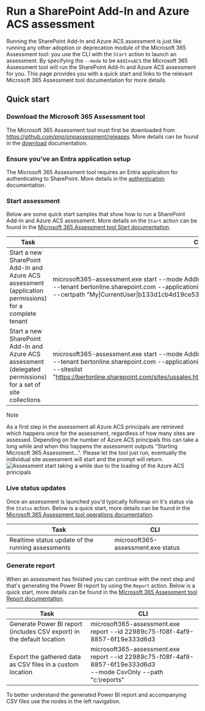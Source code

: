 # Run a SharePoint Add-In and Azure ACS assessment

Running the SharePoint Add-In and Azure ACS assessment is just like running any other adoption or deprecation module of the Microsoft 365 Assessment tool: you use the CLI with the `Start` action to launch an assessment. By specifying the `--mode` to be `AddInsACS` the Microsoft 365 Assessment tool will run the SharePoint Add-In and Azure ACS assessment for you. This page provides you with a quick start and links to the relevant Microsoft 365 Assessment tool documentation for more details.

## Quick start

### Download the Microsoft 365 Assessment tool

The Microsoft 365 Assessment tool must first be downloaded from https://github.com/pnp/pnpassessment/releases. More details can be found in the [download](../using-the-assessment-tool/download.md) documentation.

### Ensure you've an Entra application setup

The Microsoft 365 Assessment tool requires an Entra application for authenticating to SharePoint. More details in the [authentication](../using-the-assessment-tool/setupauth.md) documentation.

### Start assessment

Below are some quick start samples that show how to run a SharePoint Add-In and Azure ACS assessment. More details on the `Start` action can be found in the [Microsoft 365 Assessment tool Start documentation](../using-the-assessment-tool/assess-start.md).

Task | CLI
-----|------
Start a new SharePoint Add-In and Azure ACS assessment (application permissions) for a complete tenant | microsoft365-assessment.exe start --mode AddInsACS --authmode application <br> --tenant bertonline.sharepoint.com --applicationid c545f9ce-1c11-440b-812b-0b35217d9e83 <br> --certpath "My&#124;CurrentUser&#124;b133d1cb4d19ce539986c7ac67de005481084c84" <br>
Start a new SharePoint Add-In and Azure ACS assessment (delegated permissions) for a set of site collections | microsoft365-assessment.exe start --mode AddInsACS --authmode interactive <br> --tenant bertonline.sharepoint.com --applicationid c545f9ce-1c11-440b-812b-0b35217d9e83 <br> --siteslist "https://bertonline.sharepoint.com/sites/ussales,https://bertonline.sharepoint.com/sites/europesales"

> [!Note]
> As a first step in the assessment all Azure ACS principals are retrieved which happens once for the assessment, regardless of how many sites are assessed. Depending on the number of Azure ACS principals this can take a long while and when this happens the assessment outputs "Starting Microsoft 365 Assessment...". Please let the tool just run, eventually the individual site assessment will start and the prompt will return.
> ![Assessment start taking a while due to the loading of the Azure ACS principals](../images/addinsacsstart.png)

### Live status updates

Once an assessment is launched you'd typically followup on it's status via the `Status` action. Below is a quick start, more details can be found in the [Microsoft 365 Assessment tool operations documentation](../using-the-assessment-tool/assess-operations.md#getting-a-live-status-overview-of-a-running-assessment).

Task | CLI
-----|------
Realtime status update of the running assessments | microsoft365-assessment.exe status

### Generate report

When an assessment has finished you can continue with the next step and that's generating the Power BI report by using the `Report` action. Below is a quick start, more details can be found in the [Microsoft 365 Assessment tool Report documentation](../using-the-assessment-tool/assess-report.md).

Task | CLI
-----|------
Generate Power BI report (includes CSV export) in the default location | microsoft365-assessment.exe report --id 22989c75-f08f-4af9-8857-6f19e333d6d3
Export the gathered data as CSV files in a custom location | microsoft365-assessment.exe report --id 22989c75-f08f-4af9-8857-6f19e333d6d3 <br> --mode CsvOnly --path "c:\reports"

To better understand the generated Power BI report and accompanying CSV files use the nodes in the left navigation.
